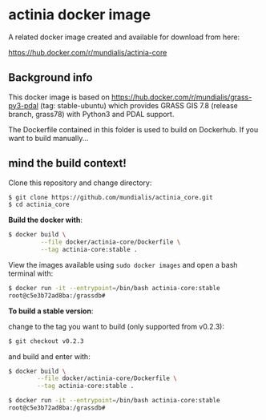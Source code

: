 # actinia docker image

A related docker image created and available for download from here:

https://hub.docker.com/r/mundialis/actinia-core

## Background info

This docker image is based on https://hub.docker.com/r/mundialis/grass-py3-pdal (tag: stable-ubuntu) which provides GRASS GIS 7.8 (release branch, grass78) with Python3 and PDAL support.

The Dockerfile contained in this folder is used to build on Dockerhub.
If you want to build manually...
## mind the build context!

Clone this repository and change directory:

```bash
$ git clone https://github.com/mundialis/actinia_core.git
$ cd actinia_core
```

__Build the docker with__:

```bash
$ docker build \
         --file docker/actinia-core/Dockerfile \
         --tag actinia-core:stable .
```

View the images available using `sudo docker images` and open a bash terminal with:

```bash
$ docker run -it --entrypoint=/bin/bash actinia-core:stable
root@c5e3b72ad8ba:/grassdb#
```

__To build a stable version__:

change to the tag you want to build (only supported from v0.2.3):
```bash
$ git checkout v0.2.3
```

and build and enter with:

```bash
$ docker build \
        --file docker/actinia-core/Dockerfile \
        --tag actinia-core:stable .

$ docker run -it --entrypoint=/bin/bash actinia-core:stable
root@c5e3b72ad8ba:/grassdb#
```
